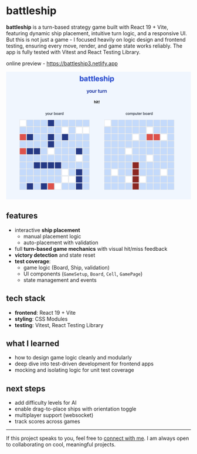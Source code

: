 # battleship

**battleship** is a turn-based strategy game built with React 19 + Vite, featuring dynamic ship placement, intuitive turn logic, and a responsive UI. But this is not just a game - I focused heavily on logic design and frontend testing, ensuring every move, render, and game state works reliably. The app is fully tested with Vitest and React Testing Library.

online preview - https://battleship3.netlify.app

<p align="center">
  <img src="./public/battleship.png" alt="battleship screenshot" width="700"/>
</p>

## features

- interactive **ship placement**
  - manual placement logic
  - auto-placement with validation
- full **turn-based game mechanics** with visual hit/miss feedback
- **victory detection** and state reset
- **test coverage**:
  - game logic (Board, Ship, validation)
  - UI components (`GameSetup`, `Board`, `Cell`, `GamePage`)
  - state management and events

## tech stack

- **frontend**: React 19 + Vite
- **styling**: CSS Modules
- **testing**: Vitest, React Testing Library

## what I learned

- how to design game logic cleanly and modularly
- deep dive into test-driven development for frontend apps
- mocking and isolating logic for unit test coverage

## next steps

- add difficulty levels for AI
- enable drag-to-place ships with orientation toggle
- multiplayer support (websocket)
- track scores across games

---

If this project speaks to you, feel free to [connect with me](https://github.com/ssendns). I am always open to collaborating on cool, meaningful projects.
